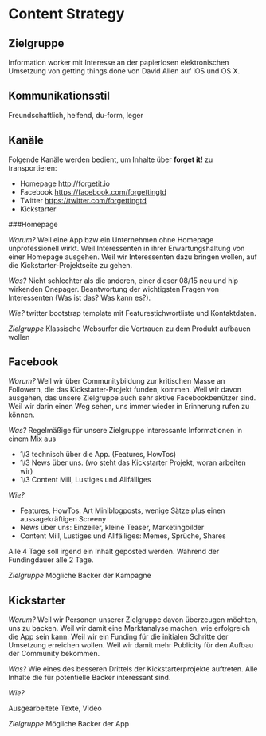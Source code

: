 Content Strategy
================

Zielgruppe
----------

Information worker mit Interesse an der papierlosen elektronischen Umsetzung von getting things done von David Allen auf iOS und OS X.

Kommunikationsstil
------------------

Freundschaftlich, helfend, du-form, leger

Kanäle
------

Folgende Kanäle werden bedient, um Inhalte über **forget it!** zu transportieren:
* Homepage http://forgetit.io
* Facebook https://facebook.com/forgettingtd
* Twitter https://twitter.com/forgettingtd
* Kickstarter 

###Homepage

*Warum?*
Weil eine App bzw ein Unternehmen ohne Homepage unprofessionell wirkt.
Weil Interessenten in ihrer Erwartungshaltung von einer Homepage ausgehen.
Weil wir Interessenten dazu bringen wollen, auf die Kickstarter-Projektseite zu gehen. 

*Was?*
Nicht schlechter als die anderen, einer dieser 08/15 neu und hip wirkenden Onepager.
Beantwortung der wichtigsten Fragen von Interessenten (Was ist das? Was kann es?). 

*Wie?*
twitter bootstrap template mit Featurestichwortliste und Kontaktdaten.

*Zielgruppe*
Klassische Websurfer die Vertrauen zu dem Produkt aufbauen wollen

Facebook
--------

*Warum?*
Weil wir über Communitybildung zur kritischen Masse an Followern, die das Kickstarter-Projekt funden, kommen.
Weil wir davon ausgehen, das unsere Zielgruppe auch sehr aktive Facebookbenützer sind.
Weil wir darin einen Weg sehen, uns immer wieder in Erinnerung rufen zu können.

*Was?*
Regelmäßige für unsere Zielgruppe interessante Informationen in einem Mix aus
* 1/3 technisch über die App. (Features, HowTos)
* 1/3 News über uns. (wo steht das Kickstarter Projekt, woran arbeiten wir)
* 1/3 Content Mill, Lustiges und Allfälliges

*Wie?*
* Features, HowTos: Art Miniblogposts, wenige Sätze plus einen aussagekräftigen Screeny
* News über uns: Einzeiler, kleine Teaser, Marketingbilder
* Content Mill, Lustiges und Allfälliges: Memes, Sprüche, Shares

Alle 4 Tage soll irgend ein Inhalt geposted werden. Während der Fundingdauer alle 2 Tage.

*Zielgruppe*
Mögliche Backer der Kampagne

Kickstarter
-----------

*Warum?*
Weil wir Personen unserer Zielgruppe davon überzeugen möchten, uns zu backen.
Weil wir damit eine Marktanalyse machen, wie erfolgreich die App sein kann.
Weil wir ein Funding für die initialen Schritte der Umsetzung erreichen wollen.
Weil wir damit mehr Publicity für den Aufbau der Community bekommen.

*Was?*
Wie eines des besseren Drittels der Kickstarterprojekte auftreten. Alle Inhalte die für potentielle Backer interessant sind.

*Wie?*

Ausgearbeitete Texte, Video

*Zielgruppe*
Mögliche Backer der App





